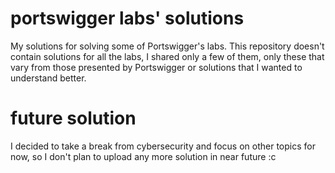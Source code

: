 # portswigger labs' solutions
My solutions for solving some of Portswigger's labs. This repository doesn't contain solutions for all the labs, I shared only a few of them, only these that vary from those presented by Portswigger or solutions that I wanted to understand better.

# future solution
I decided to take a break from cybersecurity and focus on other topics for now, so I don't plan to upload any more solution in near future :c
